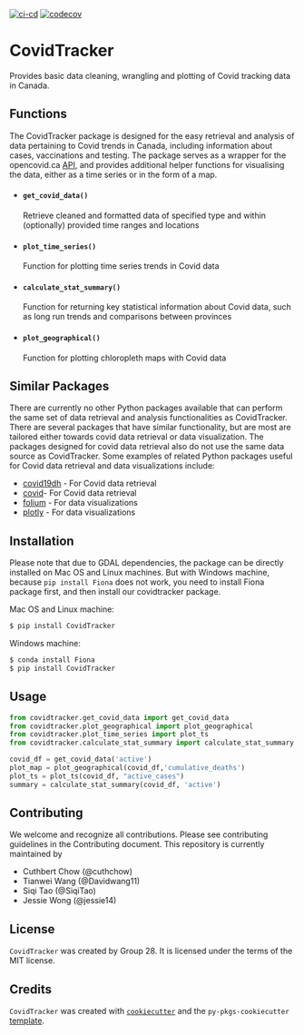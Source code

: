 [![ci-cd](https://github.com/UBC-MDS/Group28-CovidTracker/workflows/ci-cd/badge.svg)](https://github.com/UBC-MDS/Group28-CovidTracker/actions)
[![codecov](https://codecov.io/gh/UBC-MDS/Group28-CovidTracker/branch/main/graph/badge.svg?token=tKi5DL8bCF)](https://codecov.io/gh/UBC-MDS/Group28-CovidTracker)

# CovidTracker

Provides basic data cleaning, wrangling and plotting of Covid tracking data in Canada.

## Functions
The CovidTracker package is designed for the easy retrieval and analysis of data pertaining to Covid trends in Canada, including information about cases, vaccinations and testing. The package serves as a wrapper for the opencovid.ca [API](Ihttps://opencovid.ca/api/), and provides additional helper functions for visualising the data, either as a time series or in the form of a map. 

* #### `get_covid_data()`
    Retrieve cleaned and formatted data of specified type and within (optionally) provided time ranges and locations

* #### `plot_time_series()`
    Function for plotting time series trends in Covid data

* #### `calculate_stat_summary()`
    Function for returning key statistical information about Covid data, such as long run trends and comparisons between provinces<br>

* #### `plot_geographical()`
    Function for plotting chloropleth maps with Covid data 
    

## Similar Packages    
There are currently no other Python packages available that can perform the same set of data retrieval and analysis functionalities as CovidTracker. There are several packages that have similar functionality, but are most are tailored either towards covid data retrieval or data visualization. The packages designed for covid data retrieval also do not use the same data source as CovidTracker. Some examples of related Python packages useful for Covid data retrieval and data visualizations include:
* [covid19dh](https://pypi.org/project/covid19dh/) - For Covid data retrieval
* [covid](https://pypi.org/project/covid/)- For Covid data retrieval
* [folium](https://pypi.org/project/folium/) - For data visualizations
* [plotly](https://pypi.org/project/plotly/) - For data visualizations


## Installation
Please note that due to GDAL dependencies, the package can be directly installed on Mac OS and Linux machines. But with Windows machine, because `pip install Fiona` does not work, you need to install Fiona package first, and then install our covidtracker package.

Mac OS and Linux machine:
```bash
$ pip install CovidTracker
```

Windows machine:
```bash
$ conda install Fiona
$ pip install CovidTracker
```

## Usage

```python
from covidtracker.get_covid_data import get_covid_data
from covidtracker.plot_geographical import plot_geographical
from covidtracker.plot_time_series import plot_ts
from covidtracker.calculate_stat_summary import calculate_stat_summary

covid_df = get_covid_data('active')
plot_map = plot_geographical(covid_df,'cumulative_deaths')
plot_ts = plot_ts(covid_df, "active_cases")
summary = calculate_stat_summary(covid_df, 'active')
```

## Contributing

We welcome and recognize all contributions. Please see contributing guidelines in the Contributing document. This repository is currently maintained by

* Cuthbert Chow (@cuthchow)
* Tianwei Wang (@Davidwang11)
* Siqi Tao (@SiqiTao)
* Jessie Wong (@jessie14)

## License

`CovidTracker` was created by Group 28. It is licensed under the terms of the MIT license.

## Credits

`CovidTracker` was created with [`cookiecutter`](https://cookiecutter.readthedocs.io/en/latest/) and the `py-pkgs-cookiecutter` [template](https://github.com/py-pkgs/py-pkgs-cookiecutter).
